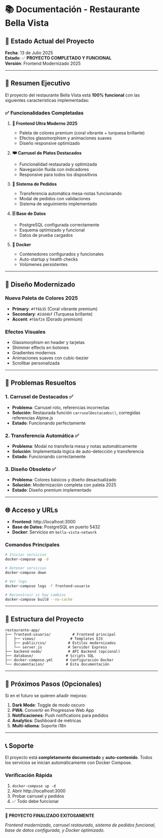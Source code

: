 # 📚 Documentación - Restaurante Bella Vista

## 🎯 Estado Actual del Proyecto

**Fecha**: 13 de Julio 2025  
**Estado**: ✅ **PROYECTO COMPLETADO Y FUNCIONAL**  
**Versión**: Frontend Modernizado 2025

---

## 🚀 Resumen Ejecutivo

El proyecto del restaurante Bella Vista está **100% funcional** con las siguientes características implementadas:

### ✅ Funcionalidades Completadas

1. **🎨 Frontend Ultra Moderno 2025**
   - Paleta de colores premium (coral vibrante + turquesa brillante)
   - Efectos glassmorphism y animaciones suaves
   - Diseño responsive optimizado

2. **🍽️ Carrusel de Platos Destacados**
   - Funcionalidad restaurada y optimizada
   - Navegación fluida con indicadores
   - Responsive para todos los dispositivos

3. **🛒 Sistema de Pedidos**
   - Transferencia automática mesa-notas funcionando
   - Modal de pedidos con validaciones
   - Sistema de seguimiento implementado

4. **🗄️ Base de Datos**
   - PostgreSQL configurada correctamente
   - Esquema optimizado y funcional
   - Datos de prueba cargados

5. **🐳 Docker**
   - Contenedores configurados y funcionales
   - Auto-startup y health checks
   - Volúmenes persistentes

---

## 🎨 Diseño Modernizado

### Nueva Paleta de Colores 2025
- **Primary**: `#ff6b35` (Coral vibrante premium)
- **Secondary**: `#2dd4bf` (Turquesa brillante)  
- **Accent**: `#fbbf24` (Dorado premium)

### Efectos Visuales
- Glassmorphism en header y tarjetas
- Shimmer effects en botones
- Gradientes modernos
- Animaciones suaves con cubic-bezier
- Scrollbar personalizada

---

## 🔧 Problemas Resueltos

### 1. Carrusel de Destacados ✅
- **Problema**: Carrusel roto, referencias incorrectas
- **Solución**: Restaurada función `carruselDestacados()`, corregidas referencias Alpine.js
- **Estado**: Funcionando perfectamente

### 2. Transferencia Automática ✅  
- **Problema**: Modal no transfería mesa y notas automáticamente
- **Solución**: Implementada lógica de auto-detección y transferencia
- **Estado**: Funcionando correctamente

### 3. Diseño Obsoleto ✅
- **Problema**: Colores básicos y diseño desactualizado
- **Solución**: Modernización completa con paleta 2025
- **Estado**: Diseño premium implementado

---

## 🌐 Acceso y URLs

- **Frontend**: http://localhost:3000
- **Base de Datos**: PostgreSQL en puerto 5432
- **Docker**: Servicios en `bella-vista-network`

### Comandos Principales
```bash
# Iniciar servicios
docker-compose up -d

# Detener servicios  
docker-compose down

# Ver logs
docker-compose logs -f frontend-usuario

# Reconstruir si hay cambios
docker-compose build --no-cache
```

---

## 📁 Estructura del Proyecto

```
restaurante-app/
├── frontend-usuario/          # Frontend principal
│   ├── views/                # Templates EJS
│   ├── public/css/          # Estilos modernizados
│   └── server.js            # Servidor Express
├── backend-node/            # API Backend (opcional)
├── database/               # Scripts SQL
├── docker-compose.yml      # Configuración Docker
└── documentacion/          # Esta documentación
```

---

## 🎯 Próximos Pasos (Opcionales)

Si en el futuro se quieren añadir mejoras:

1. **Dark Mode**: Toggle de modo oscuro
2. **PWA**: Convertir en Progressive Web App  
3. **Notificaciones**: Push notifications para pedidos
4. **Analytics**: Dashboard de métricas
5. **Multi-idioma**: Soporte i18n

---

## 📞 Soporte

El proyecto está **completamente documentado** y **auto-contenido**. Todos los servicios se inician automáticamente con Docker Compose.

### Verificación Rápida
1. `docker-compose up -d`
2. Abrir http://localhost:3000
3. Probar carrusel y pedidos
4. ✅ Todo debe funcionar

---

**🎉 PROYECTO FINALIZADO EXITOSAMENTE**

*Frontend modernizado, carrusel restaurado, sistema de pedidos funcional, base de datos configurada, y Docker optimizado.*

